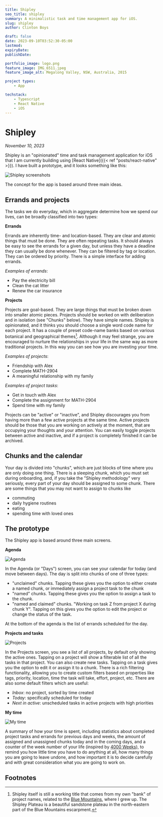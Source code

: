 ```yaml
---
title: Shipley
seo_title: shipley
summary: A minimalistic task and time management app for iOS.
slug: shipley
author: Clinton Boys

draft: false
date: 2023-09-10T03:52:30-05:00
lastmod: 
expiryDate: 
publishDate: 

portfolio_image: logo.png
feature_image: IMG_6511.jpeg
feature_image_alt: Megalong Valley, NSW, Australia, 2015

project types: 
    - App

techstack:
    - Typescript
    - React Native
    - iOS
---
```


# Shipley

*November 10, 2023*

Shipley is an "opinionated" time and task management application for iOS that I am currently building using [React Native]({{< ref "posts/react-native" >}}). I have built a prototype, and it looks something like this:

![Shipley screenshots](shipley_scrns.png)

The concept for the app is based around three main ideas. 

## Errands and projects

The tasks we do everyday, which in aggregate determine how we spend our lives, can be broadly classified into two types: 

**Errands**

Errands are inherently time- and location-based. They are clear and atomic things that must be done.  They are often repeating tasks. It should always be easy to see the errands for a given day, but unless they have a deadline they can usually be done whenever. They can be filtered by tag or location. They can be ordered by priority. There is a simple interface for adding errands. 

*Examples of errands*:

- Pay the electricity bill
- Clean the cat litter
- Renew the car insurance

**Projects**

Projects are goal-based. They are large things that must be broken down into smaller atomic pieces. Projects should be worked on with deliberation and in isolation (see "Chunks" below). They have simple names. Shipley is opinionated, and it thinks you should choose a single word code name for each project. It has a couple of preset code-name banks based on various botanical and geographical themes[^1]. Although it may feel strange, you are encouraged to nurture the relationships in your life in the same way as more traditional projects.
In this way you can see how you are investing your time. 

*Examples of projects*:

- Friendship with Alex
- Complete MATH-2904
- A meaningful relationship with my family

*Examples of project tasks*:

- Get in touch with Alex
- Complete the assignment for MATH-2904
- Spend time with my family

Projects can be "active" or "inactive", and Shipley discourages you from having more than a few active projects at the same time. Active projects should be those that you are working on actively at the moment, that are occupying your thoughts and your attention. You can easily toggle projects between active and inactive, and if a project is completely finished it can be archived. 

## Chunks and the calendar

Your day is divided into "chunks", which are just blocks of time where you are only doing one thing. There is a sleeping chunk, which you must set during onboarding, and, if you take the "Shipley methodology" very seriously, every part of your day should be assigned to some chunk. There are some things that you may not want to assign to chunks like

- commuting
- daily hygiene routines
- eating
- spending time with loved ones

## The prototype

The Shipley app is based around three main screens.

**Agenda**

![Agenda](agenda.png)

In the Agenda (or "Days") screen, you can see your calendar for today (and move between days). The day is split into chunks of one of three types:

- "unclaimed" chunks. Tapping these gives you the option to either create a named chunk, or immediately assign a project task to the chunk
- "named" chunks. Tapping these gives you the option to assign a task to the chunk.
- "named and claimed" chunks. "Working on task Z from project X during chunk Y". Tapping on this gives you the option to edit the project or change the status of the task.

At the bottom of the agenda is the list of errands scheduled for the day. 

**Projects and tasks**

![Projects](projects.png)

In the Projects screen, you see a list of all projects, by default only showing the active ones. Tapping on a project will show a filterable list of all the tasks in that project. You can also create new tasks. Tapping on a task gives you the option to edit it or assign it to a chunk. There is a rich filtering functionality, allowing you to create custom filters based on properties like tags, priority, location, time the task will take, effort, project, etc. There are also some default filters which are useful:

- *Inbox*: no project, sorted by time created
- *Today*: specifically scheduled for today
- *Next in active*: unscheduled tasks in active projects with high priorities

**My time**

![My time](mytime.png)

A summary of how your time is spent, including statistics about completed project tasks and errands for previous days and weeks, the amount of assigned and unassigned chunks today and in the coming days, and a counter of the week number of your life (inspired by [4000 Weeks](https://en.wikipedia.org/wiki/Four_Thousand_Weeks:_Time_Management_for_Mortals)), to remind you how little time you have to do anything at all, how many things you are going to leave undone, and how important it is to decide carefully and with great consideration what you are going to work on.  

## Footnotes

[^1]: Shipley itself is still a working title that comes from my own "bank" of project names, related to the [Blue Mountains](https://en.wikipedia.org/wiki/Blue_Mountains_(New_South_Wales)), where I grew up. The Shipley Plateau is a beautiful sandstone plateau in the north-eastern part of the Blue Mountains escarpment. 
